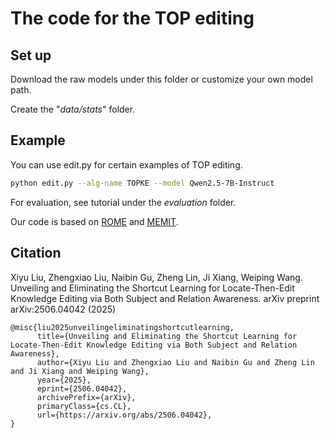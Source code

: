 # The code for the TOP editing
## Set up

Download the raw models under this folder or customize your own model path.

Create the "*data/stats*" folder.

## Example
You can use edit.py for certain examples of TOP editing.
```bash
python edit.py --alg-name TOPKE --model Qwen2.5-7B-Instruct
```
For evaluation, see tutorial under the *evaluation* folder.

Our code is based on [ROME](https://github.com/kmeng01/rome) and [MEMIT](https://github.com/kmeng01/memit).

## Citation
Xiyu Liu, Zhengxiao Liu, Naibin Gu, Zheng Lin, Ji Xiang, Weiping Wang. Unveiling and Eliminating the Shortcut Learning for Locate-Then-Edit Knowledge Editing via Both Subject and Relation Awareness. arXiv preprint arXiv:2506.04042 (2025)

```text
@misc{liu2025unveilingeliminatingshortcutlearning,
      title={Unveiling and Eliminating the Shortcut Learning for Locate-Then-Edit Knowledge Editing via Both Subject and Relation Awareness}, 
      author={Xiyu Liu and Zhengxiao Liu and Naibin Gu and Zheng Lin and Ji Xiang and Weiping Wang},
      year={2025},
      eprint={2506.04042},
      archivePrefix={arXiv},
      primaryClass={cs.CL},
      url={https://arxiv.org/abs/2506.04042}, 
}
```